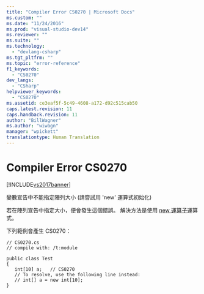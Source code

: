 ```yaml
---
title: "Compiler Error CS0270 | Microsoft Docs"
ms.custom: ""
ms.date: "11/24/2016"
ms.prod: "visual-studio-dev14"
ms.reviewer: ""
ms.suite: ""
ms.technology: 
  - "devlang-csharp"
ms.tgt_pltfrm: ""
ms.topic: "error-reference"
f1_keywords: 
  - "CS0270"
dev_langs: 
  - "CSharp"
helpviewer_keywords: 
  - "CS0270"
ms.assetid: ce3eaf5f-5c49-4608-a172-d92c515cab50
caps.latest.revision: 11
caps.handback.revision: 11
author: "BillWagner"
ms.author: "wiwagn"
manager: "wpickett"
translationtype: Human Translation
---
```

# Compiler Error CS0270
[!INCLUDE[vs2017banner](../../../csharp/includes/vs2017banner.md)]

變數宣告中不能指定陣列大小 \(請嘗試用 'new' 運算式初始化\)  
  
 若在陣列宣告中指定大小，便會發生這個錯誤。  解決方法是使用 [new 運算子](../../../csharp/language-reference/keywords/new-operator.md)運算式。  
  
 下列範例會產生 CS0270：  
  
```  
// CS0270.cs  
// compile with: /t:module  
  
public class Test  
{  
   int[10] a;   // CS0270  
   // To resolve, use the following line instead:  
   // int[] a = new int[10];  
}  
```